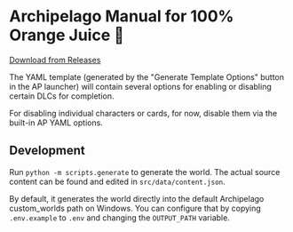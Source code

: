 # Archipelago Manual for 100% Orange Juice 🍊

[Download from Releases](/releases/latest)

The YAML template (generated by the "Generate Template Options" button in the AP launcher) will contain several options for enabling or disabling certain DLCs for completion.

For disabling individual characters or cards, for now, disable them via the built-in AP YAML options.

## Development

Run `python -m scripts.generate` to generate the world. The actual source content can be found and edited in `src/data/content.json`.

By default, it generates the world directly into the default Archipelago custom_worlds path on Windows. You can configure that by copying `.env.example` to `.env` and changing the `OUTPUT_PATH` variable.
